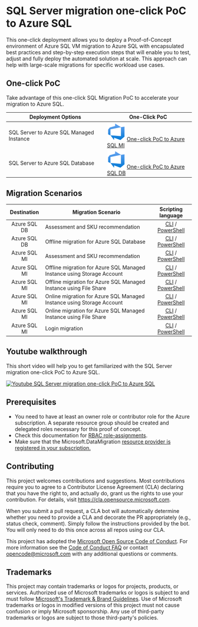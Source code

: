 # SQL Server migration one-click PoC to Azure SQL

This one-click deployment allows you to deploy a Proof-of-Concept environment of Azure SQL VM migration to Azure SQL with encapsulated best practices and step-by-step execution steps that will enable you to test, adjust and fully deploy the automated solution at scale.
This approach can help with large-scale migrations for specific workload use cases.

## One-click PoC

Take advantage of this one-click SQL Migration PoC to accelerate your migration to Azure SQL.

|Deployment Options                         | One-Click PoC  |
|---------                                  | ---------      |
| SQL Server to Azure SQL Managed Instance  | [![One-click PoC to Azure SQL MI](./media/Azure-DevOps.svg)](./AzureSQLMI/deploy/README.md) [One-click PoC to Azure SQL MI](./AzureSQLMI/deploy/README.md)         |
| SQL Server to Azure SQL Database          | [![One-click PoC to Azure SQL DB](./media/Azure-DevOps.svg)](./AzureSQLDB/deploy/README.md) [One-click PoC to Azure SQL DB](./AzureSQLDB/deploy/README.md)         |

## Migration Scenarios

| Destination | Migration Scenario | Scripting language |
|:---------:    | ---------           | :---------:           |
|Azure SQL DB | Assessment and SKU recommendation | [CLI](./AzureSQLDB/assessment/CLI/azuresqldb-assessment-sku-using-cli.md) / [PowerShell](./AzureSQLDB/assessment/PowerShell/azuresqldb-assessment-sku-using-ps.md) |
|Azure SQL DB | Offline migration for Azure SQL Database | [CLI](./AzureSQLDB/migration/CLI/azuresqldb-offline-migration-using-cli.md) / [PowerShell](/AzureSQLDB/migration/PowerShell/azuresqldb-offline-migration-using-ps.md)|
|Azure SQL MI | Assessment and SKU recommendation | [CLI](./AzureSQLMI/assessment/CLI/azuresqlmi-assessment-sku-using-cli.md) / [PowerShell](./AzureSQLMI/assessment/PowerShell/azuresqlmi-assessment-sku-using-ps.md) |
|Azure SQL MI | Offline migration for Azure SQL Managed Instance using Storage Account | [CLI](./AzureSQLMI/migration/CLI/azuresqlmi-offline-migration-using-azure-storage-cli.md) / [PowerShell](/AzureSQLMI/migration/PowerShell/azuresqlmi-offline-migration-using-azure-storage-ps.md)|
|Azure SQL MI | Offline migration for Azure SQL Managed Instance using File Share | [CLI](./AzureSQLMI/migration/CLI/azuresqlmi-offline-migration-using-file-share-cli.md) / [PowerShell](/AzureSQLMI/migration/PowerShell/azuresqlmi-offline-migration-using-file-share-ps.md) |
|Azure SQL MI | Online migration for Azure SQL Managed Instance using Storage Account | [CLI](./AzureSQLMI/migration/CLI/azuresqlmi-offline-migration-using-azure-storage-cli.md) / [PowerShell](/AzureSQLMI/migration/PowerShell/azuresqlmi-online-migration-using-azure-storage-ps.md)|
|Azure SQL MI | Online migration for Azure SQL Managed Instance using File Share | [CLI](./AzureSQLMI/migration/CLI/azuresqlmi-offline-migration-using-file-share-cli.md) / [PowerShell](/AzureSQLMI/migration/PowerShell/azuresqlmi-offline-migration-using-file-share-ps.md)
|Azure SQL MI | Login migration | [CLI](./AzureSQLMI/migration/CLI/azuresqlmi-login-migration-using-cli.md) / [PowerShell](/AzureSQLMI/migration/PowerShell/azuresqlmi-login-migration-using-ps.md) |

## Youtube walkthrough

This short video will help you to get familiarized with the SQL Server migration one-click PoC to Azure SQL.

[![Youtube SQL Server migration one-click PoC to Azure SQL](https://img.youtube.com/vi/qHaGY1oP7WU/0.jpg)](https://www.youtube.com/watch?v=qHaGY1oP7WU)

## Prerequisites

- You need to have at least an owner role or contributor role for the Azure subscription. A separate resource group should be created and delegated roles necessary for this proof of concept.
- Check this documentation for [RBAC role-assignments](https://learn.microsoft.com/en-us/azure/role-based-access-control/role-assignments-steps).
- Make sure that the Microsoft.DataMigration [resource provider is registered in your subscription.](https://learn.microsoft.com/en-us/azure/dms/quickstart-create-data-migration-service-portal#register-the-resource-provider)

## Contributing

This project welcomes contributions and suggestions.  Most contributions require you to agree to a
Contributor License Agreement (CLA) declaring that you have the right to, and actually do, grant us
the rights to use your contribution. For details, visit <https://cla.opensource.microsoft.com>.

When you submit a pull request, a CLA bot will automatically determine whether you need to provide
a CLA and decorate the PR appropriately (e.g., status check, comment). Simply follow the instructions
provided by the bot. You will only need to do this once across all repos using our CLA.

This project has adopted the [Microsoft Open Source Code of Conduct](https://opensource.microsoft.com/codeofconduct/).
For more information see the [Code of Conduct FAQ](https://opensource.microsoft.com/codeofconduct/faq/) or
contact [opencode@microsoft.com](mailto:opencode@microsoft.com) with any additional questions or comments.

## Trademarks

This project may contain trademarks or logos for projects, products, or services. Authorized use of Microsoft
trademarks or logos is subject to and must follow
[Microsoft's Trademark & Brand Guidelines](https://www.microsoft.com/en-us/legal/intellectualproperty/trademarks/usage/general).
Use of Microsoft trademarks or logos in modified versions of this project must not cause confusion or imply Microsoft sponsorship.
Any use of third-party trademarks or logos are subject to those third-party's policies.
